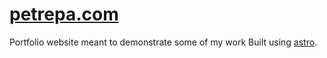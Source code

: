 # [petrepa.com](https://petrepa.com/)

Portfolio website meant to demonstrate some of my work
Built using [astro](https://astro.build/).